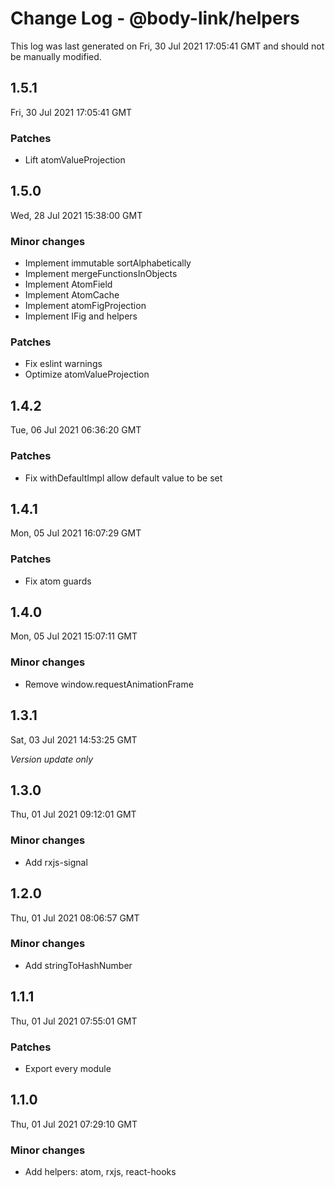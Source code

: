 # Change Log - @body-link/helpers

This log was last generated on Fri, 30 Jul 2021 17:05:41 GMT and should not be manually modified.

## 1.5.1
Fri, 30 Jul 2021 17:05:41 GMT

### Patches

- Lift atomValueProjection

## 1.5.0
Wed, 28 Jul 2021 15:38:00 GMT

### Minor changes

- Implement immutable sortAlphabetically
- Implement mergeFunctionsInObjects
- Implement AtomField
- Implement AtomCache
- Implement atomFigProjection
- Implement IFig and helpers

### Patches

- Fix eslint warnings
- Optimize atomValueProjection

## 1.4.2
Tue, 06 Jul 2021 06:36:20 GMT

### Patches

- Fix withDefaultImpl allow default value to be set

## 1.4.1
Mon, 05 Jul 2021 16:07:29 GMT

### Patches

- Fix atom guards

## 1.4.0
Mon, 05 Jul 2021 15:07:11 GMT

### Minor changes

- Remove window.requestAnimationFrame

## 1.3.1
Sat, 03 Jul 2021 14:53:25 GMT

_Version update only_

## 1.3.0
Thu, 01 Jul 2021 09:12:01 GMT

### Minor changes

- Add rxjs-signal

## 1.2.0
Thu, 01 Jul 2021 08:06:57 GMT

### Minor changes

- Add stringToHashNumber

## 1.1.1
Thu, 01 Jul 2021 07:55:01 GMT

### Patches

- Export every module

## 1.1.0
Thu, 01 Jul 2021 07:29:10 GMT

### Minor changes

- Add helpers: atom, rxjs, react-hooks

